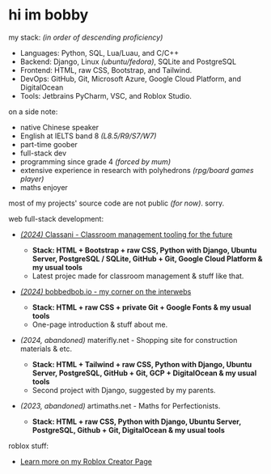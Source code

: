 # hi im bobby

my stack: *(in order of descending proficiency)*
- Languages: Python, SQL, Lua/Luau, and C/C++
- Backend: Django, Linux *(ubuntu/fedora)*, SQLite and PostgreSQL
- Frontend: HTML, raw CSS, Bootstrap, and Tailwind.
- DevOps: GitHub, Git, Microsoft Azure, Google Cloud Platform, and DigitalOcean
- Tools: Jetbrains PyCharm, VSC, and Roblox Studio.

on a side note:
- native Chinese speaker
- English at IELTS band 8 *(L8.5/R9/S7/W7)*
- part-time goober
- full-stack dev
- programming since grade 4 *(forced by mum)*
- extensive experience in research with polyhedrons *(rpg/board games player)*
- maths enjoyer

most of my projects' source code are not public *(for now)*. sorry.

web full-stack development:
- [*(2024)* Classani - Classroom management tooling for the future](https://classani.org)
  - **Stack: HTML + Bootstrap + raw CSS, Python with Django, Ubuntu Server, PostgreSQL / SQLite, GitHub + Git, Google Cloud Platform & my usual tools**
  - Latest projec made for classroom management & stuff like that.

- [*(2024)* bobbedbob.io - my corner on the interwebs](https://bobbedbob.io/)
  - **Stack: HTML + raw CSS  + private Git + Google Fonts & my usual tools**
  - One-page introduction & stuff about me. 

- *(2024, abandoned)* materifly.net - Shopping site for construction materials & etc.
  - **Stack: HTML + Tailwind + raw CSS, Python with Django, Ubuntu Server, PostgreSQL, GitHub + Git, GCP + DigitalOcean & my usual tools**
  - Second project with Django, suggested by my parents.

- *(2023, abandoned)* artimaths.net - Maths for Perfectionists.
  - **Stack: HTML + raw CSS, Python with Django, Ubuntu Server, PostgreSQL, Github + Git, DigitalOcean & my usual tools**


roblox stuff:
- [Learn more on my Roblox Creator Page](https://create.roblox.com/talent/creators/574283844)
